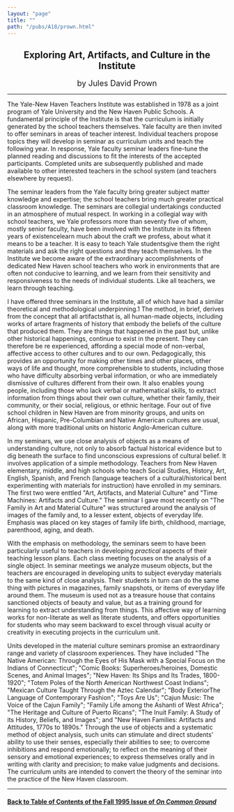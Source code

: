 ```yaml
---
layout: "page"
title: ""
path: "/pubs/A18/prown.html"
---
```

<main>
<center><h2>
Exploring Art, Artifacts, and Culture in the Institute</h2>
<font size="+1">by Jules David Prown</font>
</center><hr/>
The Yale-New Haven Teachers Institute was established in 1978 as a  joint
program of Yale University and the New Haven Public Schools.  A
fundamental principle of the Institute is that the curriculum is
initially generated by the school teachers themselves. Yale faculty  are
then invited to offer seminars in areas of teacher interest.  Individual
teachers propose topics they will develop in seminar as  curriculum units
and teach the following year. In response, Yale  faculty seminar leaders
fine-tune the planned reading and  discussions to fit the interests of the
accepted participants.  Completed units are subsequently published and
made available to  other interested teachers in the school system (and
teachers  elsewhere by request).
<p>
The seminar leaders from the Yale faculty bring greater subject  matter
knowledge and expertise; the school teachers bring much  greater practical
classroom knowledge. The seminars are collegial  undertakings conducted in
an atmosphere of mutual respect. In  working in a collegial way with
school teachers, we Yale professors­ more than seventy five of whom,
mostly senior faculty, have been  involved with the Institute in its
fifteen years of existence­learn  much about the craft we profess,
about what it means to be a  teacher. It is easy to teach Yale
students­give them the right  materials and ask the right questions
and they teach themselves. In  the Institute we become aware of the
extraordinary  accomplishments of dedicated New Haven school teachers who
work  in environments that are often not conducive to learning, and we
learn from their sensitivity and responsiveness to the needs of
individual students. Like all teachers, we learn through teaching.
</p><p>
I have offered three seminars in the Institute, all of which have had  a
similar theoretical and methodological underpinning.1 The method,  in
brief, derives from the concept that all artifacts­that is, all
human-made objects, including works of art­are fragments of  history
that embody the beliefs of the culture that produced them.  They are
things that happened in the past but, unlike other historical  happenings,
continue to exist in the present. They can therefore be  re experienced,
affording a special mode of non-verbal, affective  access to other
cultures and to our  own. Pedagogically, this provides  an opportunity for
making other times and other places, other ways  of life and thought, more
comprehensible to students, including those  who have difficulty absorbing
verbal information, or who are  immediately dismissive of cultures
different from their own. It also  enables young people, including those
who lack verbal or  mathematical skills, to extract information from
things about their  own culture, whether their family, their community, or
their social,  religious, or ethnic heritage. Four out of five school
children in New  Haven are from minority groups, and units on African,
Hispanic,  Pre-Columbian and Native American cultures are usual, along
with  more traditional units on historic Anglo-American culture.
</p><p>
In my seminars, we use close analysis of objects as a means of
understanding culture, not only to absorb factual historical evidence  but
to dig beneath the surface to find unconscious expressions of  cultural
belief. It involves application of a simple methodology.  Teachers from
New Haven elementary, middle, and high schools who  teach Social Studies,
History, Art, English, Spanish, and French  (language teachers of a
cultural/historical bent experimenting with  materials for instruction)
have enrolled in my seminars. The first two  were enttled "Art, Artifacts,
and Material Culture" and "Time  Machines: Artifacts and Culture." The
seminar I gave most recently  on "The Family in Art and Material Culture"
was structured around  the analysis of images of the family and, to a
lesser extent, objects of  everyday life. Emphasis was placed on key
stages of family life­ birth, childhood, marriage, parenthood, aging,
and death. 
</p><p>
With the emphasis on methodology, the seminars seem to have been
particularly useful to teachers in developing <i>practical</i> aspects of
their  teaching lesson plans. Each class meeting focuses on the analysis
of a  single object. In seminar meetings we analyze museum objects, but
the teachers are encouraged in developing units to subject everyday
materials to the same kind of close analysis. Their students in turn  can
do the same thing with pictures in magazines, family snapshots,  or items
of everyday life around them. The museum is used not as a  treasure house
that contains sanctioned objects of beauty and value,  but as a training
ground for learning to extract understanding from  things. This affective
way of learning works for non-literate as well  as literate students, and
offers opportunities for students who may  seem backward to excel through
visual acuity or creativity in  executing projects in the curriculum unit. 
</p><p>
Units developed in the material culture seminars promise an  extraordinary
range and variety of classroom experiences.  They  have included "The
Native American:  Through the Eyes of His Mask  with a Special Focus on
the Indians of Connecticut"; "Comic Books:   Superheroes/heroines,
Domestic Scenes, and Animal Images"; "New  Haven:  Its Ships and Its
Trades, 1800-1920"; "Totem Poles of the  North American Northwest Coast
Indians"; "Mexican Culture Taught  Through the Aztec Calendar"; "Body
Exterior­The Language of  Contemporary Fashion"; "Toys Are Us";
"Cajun Music:  The Voice of  the Cajun Family"; "Family Life among the
Ashanti of West Africa";  "The Heritage and Culture of Puerto Ricans";
"The Inuit Family:  A  Study of its History, Beliefs, and Images"; and
"New Haven Families:   Artifacts and Attitudes, 1770s to 1890s." Through
the use of objects  and a systematic method of object analysis, such units
can stimulate  and direct students' ability to use their senses,
especially their  abilities to see; to overcome inhibitions and respond
emotionally; to  reflect on the meaning of their sensory and emotional
experiences; to  express themselves orally and in writing with clarity and
precision;  to make value judgments and decisions. The curriculum units
are  intended to convert the theory of the seminar into the practice of
the  New Haven classroom.
</p><hr/>
<h4><a href=".\">Back to
Table of Contents of the Fall 1995 Issue of <i>On Common
Ground</i></a>
</h4>
</main>